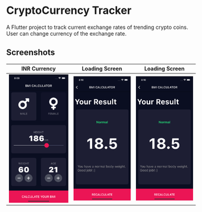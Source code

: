 # CryptoCurrency Tracker

A Flutter project to track current exchange rates of trending crypto coins. User can change currency of the exchange rate.

## Screenshots

INR Currency           |   Loading Screen       |   Loading Screen
:-------------------------:|:-------------------------:|:-------------------------:
<img width=300/ src = "https://github.com/sambarannnn/bmi_calculator_app/blob/master/images/Simulator%20Screen%20Shot%20-%20iPhone%2012%20Pro%20-%202022-06-21%20at%2020.09.31.png">  |  <img width=300/ src = "https://github.com/sambarannnn/bmi_calculator_app/blob/master/images/Simulator%20Screen%20Shot%20-%20iPhone%2012%20Pro%20-%202022-06-21%20at%2020.10.45.png">  |   <img width=300/ src = "https://github.com/sambarannnn/bmi_calculator_app/blob/master/images/Simulator%20Screen%20Shot%20-%20iPhone%2012%20Pro%20-%202022-06-21%20at%2020.10.45.png">
